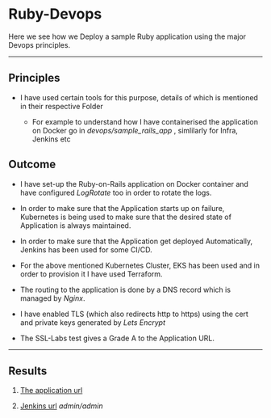 # Ruby-Devops

Here we see how we Deploy a sample Ruby application using the major Devops principles.  

------------------------------------------------------------------------------------

## Principles

- I have used certain tools for this purpose, details of which is mentioned in their respective Folder 

  - For example to understand how I have containerised the application on Docker go in _devops/sample_rails_app_ , simlilarly for Infra, Jenkins etc

 ## Outcome

- I have set-up the Ruby-on-Rails application on Docker container and have configured _LogRotate_ too in order to rotate the logs.

- In order to make sure that the Application starts up on failure, Kubernetes is being used to make sure that the desired state of Application is always maintained.

- In order to make sure that the Application get deployed Automatically, Jenkins has been used for some CI/CD. 

- For the above mentioned Kubernetes Cluster, EKS has been used and in order to provision it I have used Terraform.

- The routing to the application is done by a DNS record which is managed by _Nginx_.

- I have enabled TLS (which also redirects http to https) using the cert and private keys generated by _Lets Encrypt_ 

- The SSL-Labs test gives a Grade A to the Application URL.

----------------------------------------------------------------------------------------------------------------------------------------------------------------

## Results 

1. [The application url](https://devops-testcase-2.brandslisten.com/)

1. [Jenkins url](http://3.81.80.126:8080/job/ruby-rails-pipeline/)   _admin/admin_

